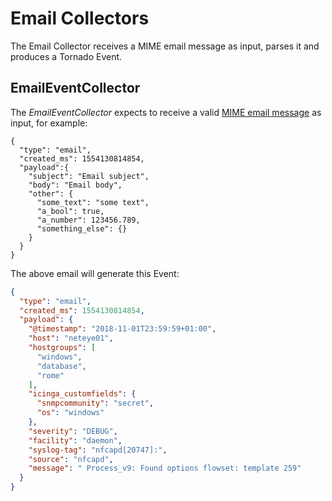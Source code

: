 # Email Collectors

The Email Collector receives a MIME email message as input, parses it and produces a Tornado Event.


## EmailEventCollector

The _EmailEventCollector_ expects to receive a valid [MIME email message](https://en.wikipedia.org/wiki/MIME) as
input, for example:

```
{
  "type": "email",
  "created_ms": 1554130814854,
  "payload":{
    "subject": "Email subject",
    "body": "Email body",
    "other": {
      "some_text": "some text",
      "a_bool": true,
      "a_number": 123456.789,
      "something_else": {}
    }
  }
}
```

The above email will generate this Event:

```json
{
  "type": "email",
  "created_ms": 1554130814854,
  "payload": {
    "@timestamp": "2018-11-01T23:59:59+01:00",
    "host": "neteye01",
    "hostgroups": [
      "windows",
      "database",
      "rome"
    ],
    "icinga_customfields": {
      "snmpcommunity": "secret",
      "os": "windows"
    },
    "severity": "DEBUG",
    "facility": "daemon",
    "syslog-tag": "nfcapd[20747]:",
    "source": "nfcapd",
    "message": " Process_v9: Found options flowset: template 259"
  }
}
```
